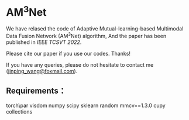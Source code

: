 # AM<sup>3</sup>Net

We have relased the code of Adaptive Mutual-learning-based Multimodal Data Fusion Network (AM<sup>3</sup>Net) algorithm, And the paper has been published in *IEEE TCSVT 2022*.

Please cite our paper if you use our codes. Thanks!

If you have any queries, please do not hesitate to contact me (jinping_wang@foxmail.com).

## Requirements：

torch\par
visdom
numpy
scipy
sklearn
random
mmcv==1.3.0
cupy
collections
